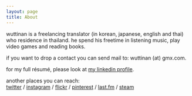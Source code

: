 ```yaml
---
layout: page
title: About
---
```


wuttinan is a freelancing translator (in korean, japanese, english and thai) who residence in thailand.  he spend his freetime in listening music, play video games and reading books.

if you want to drop a contact you can send mail to:
wuttinan (at) gmx.com.

for my full résumé, please look at [my linkedin profile](http://www.linkedin.com/in/wuttinan).

another places you can reach:  
[twitter](http://twitter.com/wuttinan) / [instagram](http://instagr.am/wuttinanp) / [flickr](http://flickr.com/photos/eszett) / [pinterest](http://pinterest.com/wuttinan) / [last.fm](http://last.fm/user/ping880727) / [steam](http://steamcommunity.com/id/wuttinan)

